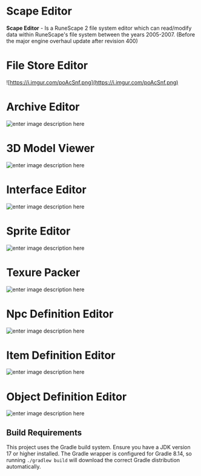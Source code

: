 # Scape Editor
**Scape Editor** - Is a RuneScape 2 file system editor which can read/modify data within RuneScape's file system between the years 2005-2007. (Before the major engine overhaul update after revision 400)

# File Store Editor
![https://i.imgur.com/poAcSnf.png](https://i.imgur.com/poAcSnf.png)

# Archive Editor
![enter image description here](https://i.imgur.com/pWZRO4g.png)

# 3D Model Viewer
![enter image description here](https://i.imgur.com/vOzLdVW.gif)

# Interface Editor
![enter image description here](https://i.imgur.com/DNkwPVR.gif)

# Sprite Editor
![enter image description here](https://i.imgur.com/aY0Kus4.png)

# Texure Packer
![enter image description here](https://i.imgur.com/7I1ud9L.png)

# Npc Definition Editor
![enter image description here](https://i.imgur.com/hQdDtnE.png)

# Item Definition Editor
![enter image description here](https://i.imgur.com/JzltTX2.png)

# Object Definition Editor
![enter image description here](https://i.imgur.com/IVbVlOv.png)


## Build Requirements

This project uses the Gradle build system. Ensure you have a JDK version
17 or higher installed. The Gradle wrapper is configured for Gradle 8.14,
so running `./gradlew build` will download the correct Gradle distribution
automatically.




